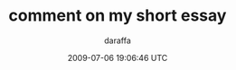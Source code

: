 ---
title: 'comment  on my short essay'
posts: 2
hash: '7g9PBcFG'
author: 'daraffa'
date: 2009-07-06 19:06:46 UTC
sources:
  - https://tokipona.yahoogroups.narkive.com/7g9PBcFG
---